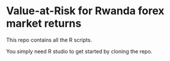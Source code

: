 # Value-at-Risk for Rwanda forex market returns
This repo contains all the R scripts.

You simply need R studio to get started by cloning the repo.

